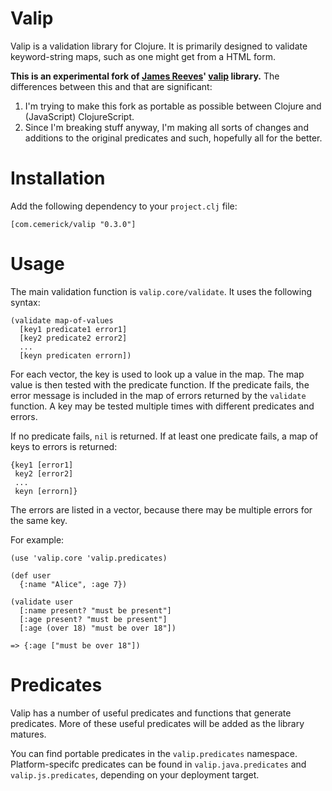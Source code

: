 # Valip

Valip is a validation library for Clojure. It is primarily designed to validate
keyword-string maps, such as one might get from a HTML form.

**This is an experimental fork of [James
Reeves](http://github.com/weavejester)'
[valip](http://github.com/weavejester/valip) library.**  The differences
between this and that are significant:

1. I'm trying to make this fork as portable as possible between Clojure and
   (JavaScript) ClojureScript.
2. Since I'm breaking stuff anyway, I'm making all sorts of changes and
   additions to the original predicates and such, hopefully all for the better.

# Installation

Add the following dependency to your `project.clj` file:

    [com.cemerick/valip "0.3.0"]

# Usage

The main validation function is `valip.core/validate`. It uses the following
syntax:

    (validate map-of-values
      [key1 predicate1 error1]
      [key2 predicate2 error2]
      ...
      [keyn predicaten errorn])

For each vector, the key is used to look up a value in the map. The map value
is then tested with the predicate function. If the predicate fails, the error
message is included in the map of errors returned by the `validate` function. A
key may be tested multiple times with different predicates and errors.

If no predicate fails, `nil` is returned. If at least one predicate fails, a
map of keys to errors is returned:

    {key1 [error1]
     key2 [error2]
     ...
     keyn [errorn]}

The errors are listed in a vector, because there may be multiple errors for the
same key.

For example:

    (use 'valip.core 'valip.predicates)

    (def user
      {:name "Alice", :age 7})

    (validate user
      [:name present? "must be present"]
      [:age present? "must be present"]
      [:age (over 18) "must be over 18"])

    => {:age ["must be over 18"])

# Predicates

Valip has a number of useful predicates and functions that generate predicates.
More of these useful predicates will be added as the library matures.

You can find portable predicates in the `valip.predicates` namespace.
Platform-specifc predicates can be found in `valip.java.predicates` and
`valip.js.predicates`, depending on your deployment target.
